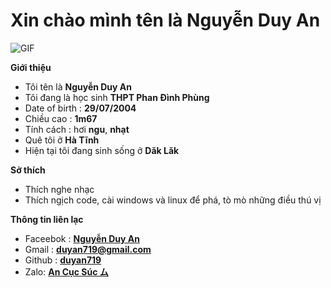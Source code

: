 
<h1> Xin chào mình tên là Nguyễn Duy An
</h1>
<align="center">
    <img align="center" alt="GIF" src="https://s10.gifyu.com/images/hutao-money-rain.gif" />




**Giới thiệu**

- Tôi tên là **Nguyễn Duy An**
- Tôi đang là học sinh **THPT Phan Đình Phùng**
- Date of birth : **29/07/2004**
- Chiều cao : **1m67**
- Tính cách : hơi **ngu**, **nhạt**
- Quê tôi ở **Hà Tĩnh**
- Hiện tại tôi đang sinh sống ở **Dăk Lăk**

**Sở thích**

- Thích nghe nhạc 
- Thích ngịch code, cài windows và linux để phá, tò mò những điều thú vị

**Thông tin liên lạc**

- Faceebok : **[Nguyễn Duy An](https://www.facebook.com/duyan290724.info/)**
- Gmail : **[duyan719@gmail.com](https://gmail.com)**
- Github : **[duyan719](https://github.com/duyan719)**
- Zalo: **[An Cục Súc ム](0899396536)**
